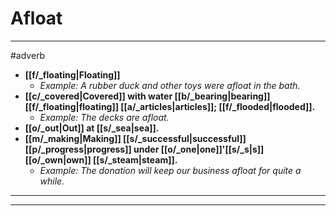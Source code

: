 # Afloat
---
#adverb
- **[[f/_floating|Floating]]**
	- _Example: A rubber duck and other toys were afloat in the bath._
- **[[c/_covered|Covered]] with water [[b/_bearing|bearing]] [[f/_floating|floating]] [[a/_articles|articles]]; [[f/_flooded|flooded]].**
	- _Example: The decks are afloat._
- **[[o/_out|Out]] at [[s/_sea|sea]].**
- **[[m/_making|Making]] [[s/_successful|successful]] [[p/_progress|progress]] under [[o/_one|one]]'[[s/_s|s]] [[o/_own|own]] [[s/_steam|steam]].**
	- _Example: The donation will keep our business afloat for quite a while._
---
---

